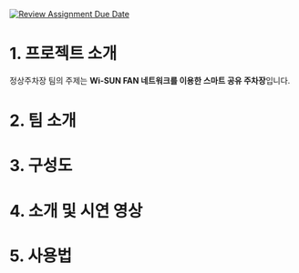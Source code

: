 [![Review Assignment Due Date](https://classroom.github.com/assets/deadline-readme-button-24ddc0f5d75046c5622901739e7c5dd533143b0c8e959d652212380cedb1ea36.svg)](https://classroom.github.com/a/fnZ3vxy8)


# 1. 프로젝트 소개
정상주차장 팀의 주제는 **Wi-SUN FAN 네트워크를 이용한 스마트 공유 주차장**입니다.

# 2. 팀 소개

# 3. 구성도

# 4. 소개 및 시연 영상

# 5. 사용법
